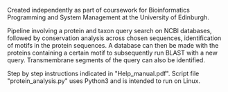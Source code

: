 Created independently as part of coursework for Bioinformatics Programming and System Management at the University of Edinburgh.

Pipeline involving a protein and taxon query search on NCBI databases, followed by conservation analysis across chosen sequences, identification of motifs in the protein sequences. A database can then be made with the proteins containing a certain motif to subsequently run BLAST with a new query. Transmembrane segments of the query can also be identified.

Step by step instructions indicated in "Help_manual.pdf". Script file "protein_analysis.py" uses Python3 and is intended to run on Linux.

